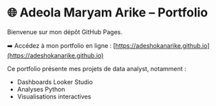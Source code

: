 # 🌐 Adeola Maryam Arike – Portfolio

Bienvenue sur mon dépôt GitHub Pages.

➡️ Accédez à mon portfolio en ligne : [https://adeshokanarike.github.io](https://adeshokanarike.github.io)

Ce portfolio présente mes projets de data analyst, notamment :
- Dashboards Looker Studio
- Analyses Python
- Visualisations interactives

